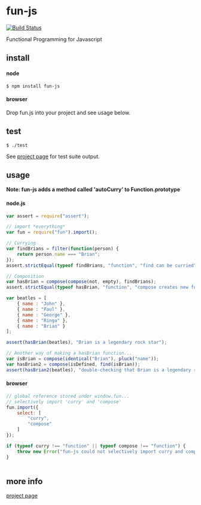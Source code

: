# fun-js

[![Build Status](https://travis-ci.org/briansorahan/fun-js.png)](https://travis-ci.org/briansorahan/fun-js)

Functional Programming for Javascript

## install

#### node

```
$ npm install fun-js
```

#### browser

Drop fun.js into your project and see usage below.

## test

```
$ ./test
```

See [project page][1] for test suite output.

## usage

**Note: fun-js adds a method called 'autoCurry' to Function.prototype**

#### node.js

```javascript
var assert = require("assert");

// import *everything*
var fun = require("fun").import();

// Currying
var findBrians = filter(function(person) {
    return person.name === "Brian";
});
assert.strictEqual(typeof findBrians, "function", "find can be curried");

// Composition
var hasBrian = compose(compose(not, empty), findBrians);
assert.strictEqual(typeof hasBrian, "function", "compose creates new functions from old ones");

var beatles = [
    { name : "John" },
    { name : "Paul" },
    { name : "George" },
    { name : "Ringo" },
    { name : "Brian" }
];

assert(hasBrian(beatles), "Brian is a legendary rock star");

// Another way of making a hasBrian function...
var isBrian = compose(identical("Brian"), pluck("name"));
var hasBrian2 = compose(isDefined, find(isBrian));
assert(hasBrian2(beatles), "double-checking that Brian is a legendary rock star");
```

#### browser

```javascript
// global reference stored under window.fun...
// selectively import 'curry' and 'compose'
fun.import({
    select: [
        "curry",
        "compose"
    ]
});

if (typeof curry !== "function" || typeof compose !== "function") {
    throw new Error("fun-js could not selectively import curry and compose");
}
    
```

## more info
[project page][1]

[1]: http://briansorahan.github.io/fun-js